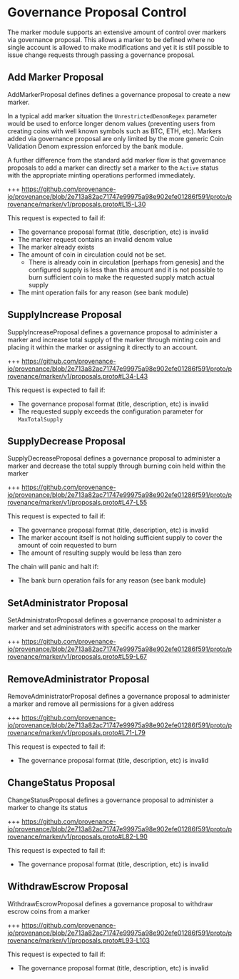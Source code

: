 
# Governance Proposal Control

The marker module supports an extensive amount of control over markers via governance proposal.  This allows a 
marker to be defined where no single account is allowed to make modifications and yet it is still possible to
issue change requests through passing a governance proposal.

## Add Marker Proposal
AddMarkerProposal defines defines a governance proposal to create a new marker.

In a typical add marker situation the `UnrestrictedDenomRegex` parameter would be used to enforce longer denom
values (preventing users from creating coins with well known symbols such as BTC, ETH, etc).  Markers added
via governance proposal are only limited by the more generic Coin Validation Denom expression enforced by the
bank module.

A further difference from the standard add marker flow is that governance proposals to add a marker can directly
set a marker to the `Active` status with the appropriate minting operations performed immediately.

+++ https://github.com/provenance-io/provenance/blob/2e713a82ac71747e99975a98e902efe01286f591/proto/provenance/marker/v1/proposals.proto#L15-L30

This request is expected to fail if:
- The governance proposal format (title, description, etc) is invalid
- The marker request contains an invalid denom value
- The marker already exists
- The amount of coin in circulation could not be set.
  - There is already coin in circulation [perhaps from genesis] and the configured supply is less than this amount and
    it is not possible to burn sufficient coin to make the requested supply match actual supply
- The mint operation fails for any reason (see bank module)

## SupplyIncrease Proposal
SupplyIncreaseProposal defines a governance proposal to administer a marker and increase total supply of the marker
through minting coin and placing it within the marker or assigning it directly to an account.

+++ https://github.com/provenance-io/provenance/blob/2e713a82ac71747e99975a98e902efe01286f591/proto/provenance/marker/v1/proposals.proto#L34-L43

This request is expected to fail if:
- The governance proposal format (title, description, etc) is invalid
- The requested supply exceeds the configuration parameter for `MaxTotalSupply`

## SupplyDecrease Proposal
SupplyDecreaseProposal defines a governance proposal to administer a marker and decrease the total supply through
burning coin held within the marker

+++ https://github.com/provenance-io/provenance/blob/2e713a82ac71747e99975a98e902efe01286f591/proto/provenance/marker/v1/proposals.proto#L47-L55

This request is expected to fail if:
- The governance proposal format (title, description, etc) is invalid
- The marker account itself is not holding sufficient supply to cover the amount of coin requested to burn
- The amount of resulting supply would be less than zero

The chain will panic and halt if:
- The bank burn operation fails for any reason (see bank module)

## SetAdministrator Proposal
SetAdministratorProposal defines a governance proposal to administer a marker and set administrators with specific
access on the marker

+++ https://github.com/provenance-io/provenance/blob/2e713a82ac71747e99975a98e902efe01286f591/proto/provenance/marker/v1/proposals.proto#L59-L67

## RemoveAdministrator Proposal
RemoveAdministratorProposal defines a governance proposal to administer a marker and remove all permissions for a
given address

+++ https://github.com/provenance-io/provenance/blob/2e713a82ac71747e99975a98e902efe01286f591/proto/provenance/marker/v1/proposals.proto#L71-L79

This request is expected to fail if:
- The governance proposal format (title, description, etc) is invalid

## ChangeStatus Proposal
ChangeStatusProposal defines a governance proposal to administer a marker to change its status

+++ https://github.com/provenance-io/provenance/blob/2e713a82ac71747e99975a98e902efe01286f591/proto/provenance/marker/v1/proposals.proto#L82-L90

This request is expected to fail if:
- The governance proposal format (title, description, etc) is invalid

## WithdrawEscrow Proposal
WithdrawEscrowProposal defines a governance proposal to withdraw escrow coins from a marker

+++ https://github.com/provenance-io/provenance/blob/2e713a82ac71747e99975a98e902efe01286f591/proto/provenance/marker/v1/proposals.proto#L93-L103

This request is expected to fail if:
- The governance proposal format (title, description, etc) is invalid
